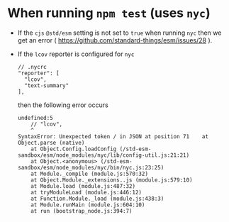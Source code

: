# When running `npm test` (uses `nyc`)

- If the `cjs` `@std/esm` setting is not set to `true` when running `nyc` then
  we get an error ( https://github.com/standard-things/esm/issues/28 ).

- If the `lcov` reporter is configured for `nyc`

      // .nycrc
      "reporter": [
        "lcov",
        "text-summary"
      ],

  then the following error occurs

      undefined:5
          // "lcov",
          ^
      SyntaxError: Unexpected token / in JSON at position 71    at Object.parse (native)
          at Object.Config.loadConfig (/std-esm-sandbox/esm/node_modules/nyc/lib/config-util.js:21:21)
          at Object.<anonymous> (/std-esm-sandbox/esm/node_modules/nyc/bin/nyc.js:23:25)
          at Module._compile (module.js:570:32)
          at Object.Module._extensions..js (module.js:579:10)
          at Module.load (module.js:487:32)
          at tryModuleLoad (module.js:446:12)
          at Function.Module._load (module.js:438:3)
          at Module.runMain (module.js:604:10)
          at run (bootstrap_node.js:394:7)

